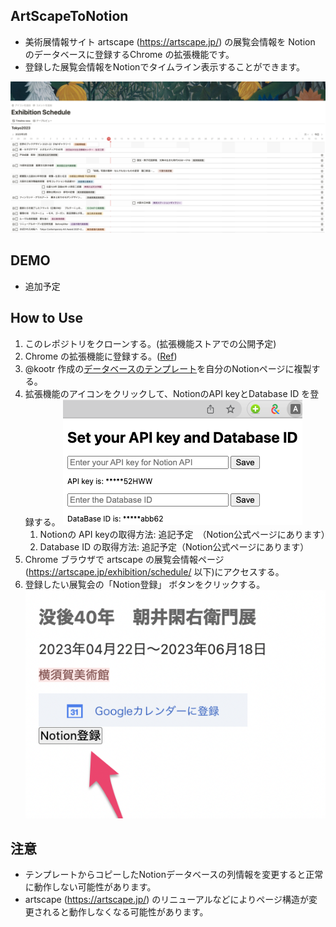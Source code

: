 ## ArtScapeToNotion
- 美術展情報サイト artscape (https://artscape.jp/) の展覧会情報を Notion のデータベースに登録するChrome の拡張機能です。
- 登録した展覧会情報をNotionでタイムライン表示することができます。

![App image](images/notion_artscape.png)
## DEMO
- 追加予定

## How to Use 
1. このレポジトリをクローンする。(拡張機能ストアでの公開予定)
1. Chrome の拡張機能に登録する。([Ref](https://support.google.com/chrome/a/answer/2714278?hl=ja))
1. @kootr 作成の[データベースのテンプレート](https://sudsy-birthday-2d0.notion.site/335ae1f69f0c4a9888f7da44927617e5?v=b9fc171fd0f94f4b9d6f9cf215747516)を自分のNotionページに複製する。
1. 拡張機能のアイコンをクリックして、NotionのAPI keyとDatabase ID を登録する。 
![App image](images/popup.png)
    1. Notionの API keyの取得方法: 追記予定　（Notion公式ページにあります）
    1. Database ID の取得方法: 追記予定（Notion公式ページにあります）
1. Chrome ブラウザで artscape の展覧会情報ページ(https://artscape.jp/exhibition/schedule/ 以下)にアクセスする。
1. 登録したい展覧会の「Notion登録」 ボタンをクリックする。
![App image](images/example.png)

## 注意
- テンプレートからコピーしたNotionデータベースの列情報を変更すると正常に動作しない可能性があります。
- artscape (https://artscape.jp/) のリニューアルなどによりページ構造が変更されると動作しなくなる可能性があります。
